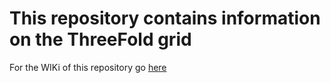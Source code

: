 # This repository contains information on the ThreeFold grid

For the WIKi of this repository go [here](https://threefoldfoundation.github.io/info_grid/)


